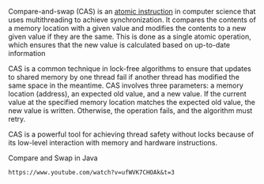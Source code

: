 Compare-and-swap (CAS) is an <u>atomic instruction</u> in computer science that uses multithreading to achieve synchronization. It compares the contents of a memory location with a given value and modifies the contents to a new given value if they are the same. This is done as a single atomic operation, which ensures that the new value is calculated based on up-to-date information

CAS is a common technique in lock-free algorithms to ensure that updates to shared memory by one thread fail if another thread has modified the same space in the meantime. CAS involves three parameters: a memory location (address), an expected old value, and a new value. If the current value at the specified memory location matches the expected old value, the new value is written. Otherwise, the operation fails, and the algorithm must retry.

CAS is a powerful tool for achieving thread safety without locks because of its low-level interaction with memory and hardware instructions.

Compare and Swap in Java
```vid
https://www.youtube.com/watch?v=ufWVK7CHOAk&t=3
```
